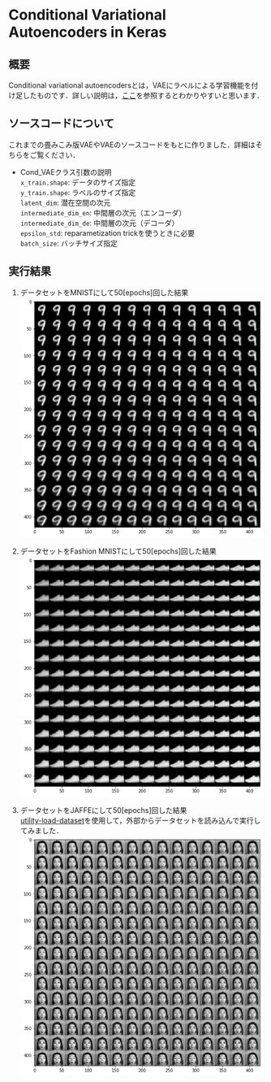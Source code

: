Conditional Variational Autoencoders in Keras
===
## 概要
Conditional variational autoencodersとは，VAEにラベルによる学習機能を付け足したものです．詳しい説明は，[ここ](http://cympfh.cc/paper/VAE.html)を参照するとわかりやすいと思います．

## ソースコードについて
これまでの畳みこみ版VAEやVAEのソースコードをもとに作りました．詳細はそちらをご覧ください．  
* Cond_VAEクラス引数の説明  
`x_train.shape`: データのサイズ指定  
`y_train.shape`: ラベルのサイズ指定  
`latent_dim`: 潜在空間の次元  
`intermediate_dim_en`: 中間層の次元（エンコーダ）  
`intermediate_dim_de`: 中間層の次元（デコーダ）  
`epsilon_std`: reparametization trickを使うときに必要  
`batch_size`: バッチサイズ指定

## 実行結果
1. データセットをMNISTにして50[epochs]回した結果
![MNIST実行結果](results/mnist-cond-vae.png)  

2. データセットをFashion MNISTにして50[epochs]回した結果
![Fashion MNIST実行結果](results/fashion-cond-vae.png) 

3. データセットをJAFFEにして50[epochs]回した結果  
[utility-load-dataset](https://github.com/gucci-j/utility-load-dataset)を使用して，外部からデータセットを読み込んで実行してみました．
![JAFFE実行結果](results/jaffe-cond-vae.png) 